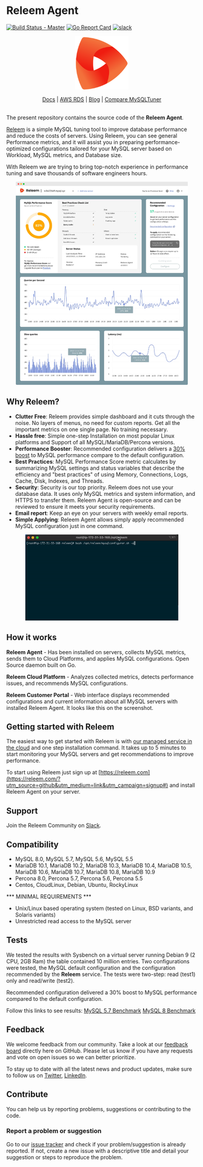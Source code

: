 # Releem Agent

[![Build Status - Master](https://travis-ci.com/releem/mysqlconfigurer.svg?branch=master)](https://travis-ci.com/releem/mysqlconfigurer)
[![Go Report Card](https://goreportcard.com/badge/github.com/Releem/mysqlconfigurer)](https://goreportcard.com/report/github.com/Releem/mysqlconfigurer)
[![slack](https://img.shields.io/badge/slack-Releem%20Community-brightgreen.svg?logo=slack)](https://join.slack.com/t/releem-community/shared_invite/zt-1j3d0vosh-AJHbDiQrzVDvLat5eqQorQ)

<p align="center">
  <a href="https://plausible.io/">
    <img src="https://raw.githubusercontent.com/releem/docs/master/assets/images/releem-icon-top.png" width="140px" alt="Plausible Analytics" />
  </a>
</p>
<p align="center">
    <a href="https://releem.com/docs/getstarted">Docs<a> | 
    <a href="https://releem.com/rds">AWS RDS</a> |
    <a href="https://releem.com/blog">Blog</a> |
    <a href="https://releem.com/compare/mysqltuner">Compare MySQLTuner</a>
    <br /><br />
</p>



The present repository contains the source code of the **Releem Agent**.

[Releem](https://releem.com) is a simple MySQL tuning tool to improve database performance and reduce the costs of servers. Using Releem, you can see general Performance metrics, and it will assist you in preparing performance-optimized configurations tailored for your MySQL server based on Workload, MySQL metrics, and Database size.

With Releem we are trying to bring top-notch experience in performance tuning and save thousands of software engineers hours.

<p align="center">
<img src="https://raw.githubusercontent.com/releem/docs/master/assets/images/releem_dashboard.png" width="90%">
</p>

## Why Releem?
- **Clutter Free**: Releem provides simple dashboard and it cuts through the noise. No layers of menus, no need for custom reports. Get all the important metrics on one single page. No training necessary.
- **Hassle free**: Simple one-step Installation on most popular Linux platforms and Support of all MySQL/MariaDB/Percona versions.
- **Performance Booster**: Recommended configuration delivers a [30% boost](#Tests) to MySQL performance compare to the default configuration.
- **Best Practices**: MySQL Performance Score metric calculates by summarizing MySQL settings and status variables that describe the efficiency and "best practices" of using Memory, Connections, Logs, Cache, Disk, Indexes, and Threads.
- **Security**: Security is our top priority. Releem does not use your database data. It uses only MySQL metrics and system information, and HTTPS to transfer them.
Releem Agent is open-source and can be reviewed to ensure it meets your security requirements.
- **Email report**: Keep an eye on your servers with weekly email reports.
- **Simple Applying**: Releem Agent allows simply apply recommended MySQL configuration just in one command.

<p align="center">
<img src="https://raw.githubusercontent.com/releem/docs/master/assets/images/releem-applying.gif" width="80%">
</p>

## How it works

**Releem Agent** - Has been installed on servers, collects MySQL metrics, sends them to Cloud Platforms, and applies MySQL configurations. Open Source daemon built on Go.

**Releem Cloud Platform** - Analyzes collected metrics, detects performance issues, and recommends MySQL configurations.

**Releem Customer Portal** - Web interface displays recommended configurations and current information about all MySQL servers with installed Releem Agent. It looks like this on the screenshot.

## Getting started with Releem
The easiest way to get started with Releem is with [our  managed service in the cloud](https://releem.com) and one step installation command. It takes up to 5 minutes to start monitoring your MySQL servers and get recommendations to improve performance.

To start using Releem just sign up at [https://releem.com](https://releem.com/?utm_source=github&utm_medium=link&utm_campaign=signup#) and install Releem Agent on your server.

## Support
Join the Releem Community on [Slack](https://join.slack.com/t/releem-community/shared_invite/zt-1j3d0vosh-AJHbDiQrzVDvLat5eqQorQ). 

## Compatibility
- MySQL 8.0, MySQL 5.7, MySQL 5.6, MySQL 5.5
- MariaDB 10.1, MariaDB 10.2, MariaDB 10.3, MariaDB 10.4, MariaDB 10.5, MariaDB 10.6, MariaDB 10.7, MariaDB 10.8, MariaDB 10.9
- Percona 8.0, Percona 5.7, Percona 5.6, Percona 5.5
- Centos, CloudLinux, Debian, Ubuntu, RockyLinux

*** MINIMAL REQUIREMENTS ***
- Unix/Linux based operating system (tested on Linux, BSD variants, and Solaris variants)
- Unrestricted read access to the MySQL server

## Tests
We tested the results with Sysbench on a virtual server running Debian 9 (2 CPU, 2GB Ram) the table contained 10 million entries.
Two configurations were tested, the MySQL default configuration and the configuration recommended by the **Releem** service. The tests were two-step: read (test1) only and read/write (test2).

Recommended configuration delivered a 30% boost to MySQL performance compared to the default configuration. 

Follow this links to see results:
[MySQL 5.7 Benchmark](https://releem.com/blog/how-to-improve-performance-mysql57-default-configuration)
[MySQL 8 Benchmark](https://releem.com/blog/tpost/9kdjxj8ve1-mysql-8-performance-benchmark)

## Feedback 
We welcome feedback from our community. Take a look at our [feedback board](https://github.com/Releem/mysqlconfigurer/discussions) directly here on GitHub. Please let us know if you have any requests and vote on open issues so we can better prioritize.

To stay up to date with all the latest news and product updates, make sure to follow us on [Twitter](https://twitter.com/releemhq), [LinkedIn](https://www.linkedin.com/company/releem).

## Contribute

You can help us by reporting problems, suggestions or contributing to the code.

### Report a problem or suggestion

Go to our [issue tracker](https://github.com/releem/mysqlconfigurer/issues) and check if your problem/suggestion is already reported. If not, create a new issue with a descriptive title and detail your suggestion or steps to reproduce the problem.
